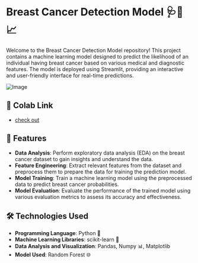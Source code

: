 # Breast Cancer Detection Model 🩺💉📈

Welcome to the Breast Cancer Detection Model repository! This project contains a machine learning model designed to predict the likelihood of an individual having breast cancer based on various medical and diagnostic features. The model is deployed using Streamlit, providing an interactive and user-friendly interface for real-time predictions.

![Image](https://github.com/user-attachments/assets/dc956152-bd7e-45b8-8a8b-bb70dbd9ceec)

## 🔗 Colab Link 
- [check out](https://colab.research.google.com/drive/1BH1NgBxOVqArxpGtHf4pR9cOVCi563A_)

## 🚀 Features
- **Data Analysis**: Perform exploratory data analysis (EDA) on the breast cancer dataset to gain insights and understand the data.
- **Feature Engineering**: Extract relevant features from the dataset and preprocess them to prepare the data for training the prediction model.
- **Model Training**: Train a machine learning model using the preprocessed data to predict breast cancer probabilities.
- **Model Evaluation**: Evaluate the performance of the trained model using various evaluation metrics to assess its accuracy and effectiveness.

## 🛠️ Technologies Used
- **Programming Language**: Python 🐍
- **Machine Learning Libraries**: scikit-learn 🧠
- **Data Analysis and Visualization**: Pandas, Numpy 📊, Matplotlib
- **Model Used**: Random Forest 🌐



